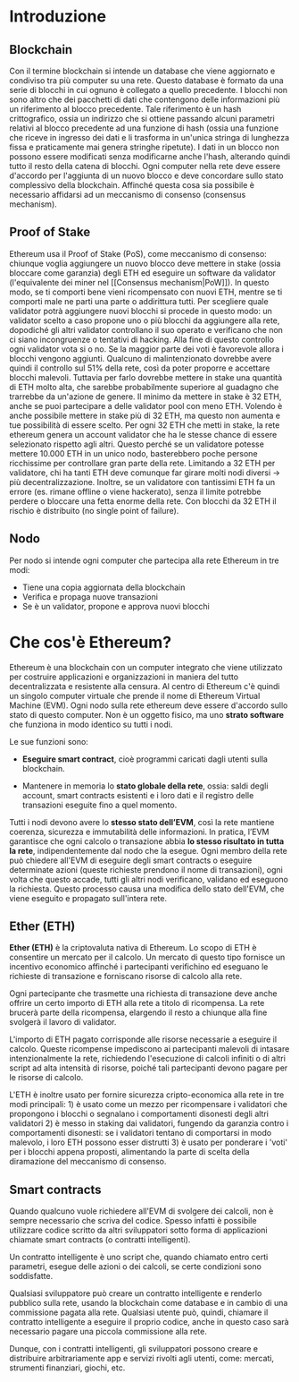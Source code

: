 # Introduzione

## Blockchain

Con il termine blockchain si intende un database che viene aggiornato e condiviso tra più computer su una rete.
Questo database è formato da una serie di blocchi in cui ognuno è collegato a quello precedente. I blocchi non sono altro che dei pacchetti di dati che contengono delle informazioni più un riferimento al blocco precedente. Tale riferimento è un hash crittografico, ossia un indirizzo che si ottiene passando alcuni parametri relativi al blocco precedente ad una funzione di hash (ossia una funzione che riceve in ingresso dei dati e li trasforma in un'unica stringa di lunghezza fissa e praticamente mai genera stringhe ripetute).
I dati in un blocco non possono essere modificati senza modificarne anche l'hash, alterando quindi tutto il resto della catena di blocchi.
Ogni computer nella rete deve essere d'accordo per l'aggiunta di un nuovo blocco e deve concordare sullo stato complessivo della blockchain. Affinché questa cosa sia possibile è necessario affidarsi ad un meccanismo di consenso (consensus mechanism).

## Proof of Stake

Ethereum usa il Proof of Stake (PoS), come meccanismo di consenso: chiunque voglia aggiungere un nuovo blocco deve mettere in stake (ossia bloccare come garanzia) degli ETH ed eseguire un software da validator (l'equivalente dei miner nel [[Consensus mechanism|PoW]]).
In questo modo, se ti comporti bene vieni ricompensato con nuovi ETH, mentre se ti comporti male ne parti una parte o addirittura tutti. Per scegliere quale validator potrà aggiungere nuovi blocchi si procede in questo modo: un validator scelto a caso propone uno o più blocchi da aggiungere alla rete, dopodiché gli altri validator controllano il suo operato e verificano che non ci siano incongruenze o tentativi di hacking.
Alla fine di questo controllo ogni validator vota si o no. Se la maggior parte dei voti è favorevole allora i blocchi vengono aggiunti.
Qualcuno di malintenzionato dovrebbe avere quindi il controllo sul 51% della rete, così da poter proporre e accettare blocchi malevoli. Tuttavia per farlo dovrebbe mettere in stake una quantità di ETH molto alta, che sarebbe probabilmente superiore al guadagno che trarrebbe da un'azione de genere.
Il minimo da mettere in stake è 32 ETH, anche se puoi partecipare a delle validator pool con meno ETH. Volendo è anche possibile mettere in stake più di 32 ETH, ma questo non aumenta e tue possibilità di essere scelto. Per ogni 32 ETH che metti in stake, la rete ethereum genera un account validator che ha le stesse chance di essere selezionato rispetto agli altri.
Questo perché se un validatore potesse mettere 10.000 ETH in un unico nodo, basterebbero poche persone ricchissime per controllare gran parte della rete. Limitando a 32 ETH per validatore, chi ha tanti ETH deve comunque far girare molti nodi diversi → più decentralizzazione.
Inoltre, se un validatore con tantissimi ETH fa un errore (es. rimane offline o viene hackerato), senza il limite potrebbe perdere o bloccare una fetta enorme della rete. Con blocchi da 32 ETH il rischio è distribuito (no single point of failure).

## Nodo 
Per nodo si intende ogni computer che partecipa alla rete Ethereum in tre modi:
* Tiene una copia aggiornata della blockchain
* Verifica e propaga nuove transazioni
* Se è un validator, propone e approva nuovi blocchi

# Che cos'è Ethereum?

Ethereum è una blockchain con un computer integrato che viene utilizzato per costruire applicazioni e organizzazioni in maniera del tutto decentralizzata e resistente alla censura.
Al centro di Ethereum c'è quindi un singolo computer virtuale che prende il nome di Ethereum Virtual Machine (EVM). Ogni nodo sulla rete ethereum deve essere d'accordo sullo stato di questo computer.
Non è un oggetto fisico, ma uno **strato software** che funziona in modo identico su tutti i nodi.

Le sue funzioni sono:
* **Eseguire smart contract**, cioè programmi caricati dagli utenti sulla blockchain.
    
- Mantenere in memoria lo **stato globale della rete**, ossia: saldi degli account, smart contracts esistenti e i loro dati e il registro delle transazioni eseguite fino a quel momento.

Tutti i nodi devono avere lo **stesso stato dell’EVM**, così la rete mantiene coerenza, sicurezza e immutabilità delle informazioni.
In pratica, l’EVM garantisce che ogni calcolo o transazione abbia **lo stesso risultato in tutta la rete**, indipendentemente dal nodo che la esegue.
Ogni membro della rete può chiedere all'EVM di eseguire degli smart contracts o eseguire determinate azioni (queste richieste prendono il nome di transazioni), ogni volta che questo accade, tutti gli altri nodi verificano, validano ed eseguono la richiesta.
Questo processo causa una modifica dello stato dell'EVM, che viene eseguito e propagato sull'intera rete.

## Ether (ETH)

**Ether (ETH)** è la criptovaluta nativa di Ethereum. Lo scopo di ETH è consentire un mercato per il calcolo. Un mercato di questo tipo fornisce un incentivo economico affinché i partecipanti verifichino ed eseguano le richieste di transazione e forniscano risorse di calcolo alla rete.

Ogni partecipante che trasmette una richiesta di transazione deve anche offrire un certo importo di ETH alla rete a titolo di ricompensa. La rete brucerà parte della ricompensa, elargendo il resto a chiunque alla fine svolgerà il lavoro di validator.

L'importo di ETH pagato corrisponde alle risorse necessarie a eseguire il calcolo. Queste ricompense impediscono ai partecipanti malevoli di intasare intenzionalmente la rete, richiedendo l'esecuzione di calcoli infiniti o di altri script ad alta intensità di risorse, poiché tali partecipanti devono pagare per le risorse di calcolo.

L'ETH è inoltre usato per fornire sicurezza cripto-economica alla rete in tre modi principali: 1) è usato come un mezzo per ricompensare i validatori che propongono i blocchi o segnalano i comportamenti disonesti degli altri validatori 2) è messo in staking dai validatori, fungendo da garanzia contro i comportamenti disonesti: se i validatori tentano di comportarsi in modo malevolo, i loro ETH possono esser distrutti 3) è usato per ponderare i 'voti' per i blocchi appena proposti, alimentando la parte di scelta della diramazione del meccanismo di consenso.

## Smart contracts

Quando qualcuno vuole richiedere all'EVM di svolgere dei calcoli, non è sempre necessario che scriva del codice. Spesso infatti è possibile utilizzare codice scritto da altri sviluppatori sotto forma di applicazioni chiamate smart contracts (o contratti intelligenti).

Un contratto intelligente è uno script che, quando chiamato entro certi parametri, esegue delle azioni o dei calcoli, se certe condizioni sono soddisfatte.

Qualsiasi sviluppatore può creare un contratto intelligente e renderlo pubblico sulla rete, usando la blockchain come database e in cambio di una commissione pagata alla rete. Qualsiasi utente può, quindi, chiamare il contratto intelligente a eseguire il proprio codice, anche in questo caso sarà necessario pagare una piccola commissione alla rete.

Dunque, con i contratti intelligenti, gli sviluppatori possono creare e distribuire arbitrariamente app e servizi rivolti agli utenti, come: mercati, strumenti finanziari, giochi, etc.

